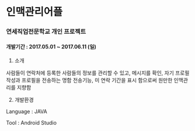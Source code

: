 # 인맥관리어플

### 연세직업전문학교 개인 프로젝트

#### 개발기간 : 2017.05.01 ~ 2017.06.11 (일)


1. 소개

  사람들이 연락처에 등록한 사람들의 정보를 관리할 수 있고, 메시지를 확인, 자기 프로필 작성과 프로필을 전송하는 명함 전송기능, 미 연락 기간을 표시 함으로써 원만한 인맥관리를 지향함
  
2. 개발환경

  Language : JAVA
  
  Tool : Android Studio
